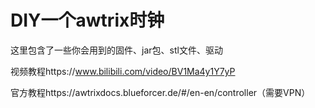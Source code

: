 # DIY一个awtrix时钟

这里包含了一些你会用到的固件、jar包、stl文件、驱动

视频教程https://www.bilibili.com/video/BV1Ma4y1Y7yP

官方教程https://awtrixdocs.blueforcer.de/#/en-en/controller（需要VPN）

